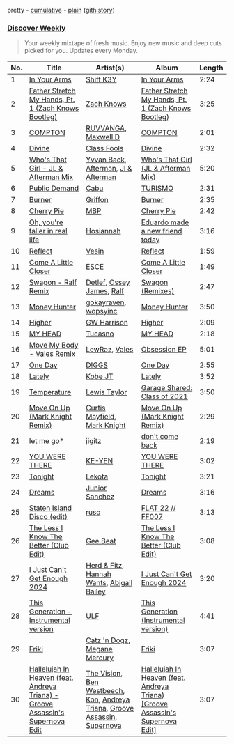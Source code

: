 pretty - [cumulative](/playlists/cumulative/Discover%20Weekly.md) - [plain](/playlists/plain/37i9dQZEVXcERLiUqU2pJX) ([githistory](https://github.githistory.xyz/vitokorn/spotify-playlist-archive/blob/master/playlists/plain/37i9dQZEVXcERLiUqU2pJX))
### [Discover Weekly](https://open.spotify.com/playlist/37i9dQZEVXcERLiUqU2pJX)

> Your weekly mixtape of fresh music. Enjoy new music and deep cuts picked for you. Updates every Monday.

| No. | Title | Artist(s) | Album | Length |
|---|---|---|---|---|
| 1 | [In Your Arms](https://open.spotify.com/track/1w5HknXbhqJ1hlDKrIBooY) | [Shift K3Y](https://open.spotify.com/artist/26OrZl5U3VNGHU9qUj8EcM) | [In Your Arms](https://open.spotify.com/album/4hCki1eUKLdAWugvm3lIPY) | 2:24 |
| 2 | [Father Stretch My Hands, Pt. 1 (Zach Knows Bootleg)](https://open.spotify.com/track/7ibTU92Lgx32yheS2aL4g5) | [Zach Knows](https://open.spotify.com/artist/3iksMI2fmFeNf5AgqxHFKT) | [Father Stretch My Hands, Pt. 1 (Zach Knows Bootleg)](https://open.spotify.com/album/5faM8qhUZbtxHgjtMhkXfg) | 3:25 |
| 3 | [COMPTON](https://open.spotify.com/track/32079Z8rWMFV9H8KlWy0PR) | [RUVVANGA](https://open.spotify.com/artist/3hvPNXNXC7cWexiAVm7JxB), [Maxwell D](https://open.spotify.com/artist/5LPAxQ1kOdRFs96mqODcX9) | [COMPTON](https://open.spotify.com/album/0y0lYLBvcEHml8jFDwUqr8) | 2:01 |
| 4 | [Divine](https://open.spotify.com/track/5nBQdF0LC84A2WJ7JSYhvn) | [Class Fools](https://open.spotify.com/artist/6SNEXjd9Jo5XonaIfYoZrt) | [Divine](https://open.spotify.com/album/3ajWjVHiXGTQG8BTqnZuYT) | 2:32 |
| 5 | [Who's That Girl - JL & Afterman Mix](https://open.spotify.com/track/0iPwcwbrS0ZMIvqvyQw1Qs) | [Yvvan Back](https://open.spotify.com/artist/68fI3XKiTlRMJBYuxKJFU3), [Afterman](https://open.spotify.com/artist/7bU8y1gp9Kz9zpoMCVENvD), [Jl & Afterman](https://open.spotify.com/artist/4KvIoQiPcOkNMzHfBGO5Oa) | [Who's That Girl (JL & Afterman Mix)](https://open.spotify.com/album/2xbVMj7lxxj9ILbKRrq4q7) | 5:20 |
| 6 | [Public Demand](https://open.spotify.com/track/5tyQqQydSBW5vRgsWwZyVp) | [Cabu](https://open.spotify.com/artist/44hPDOKyTwkFxOL08UzNQE) | [TURISMO](https://open.spotify.com/album/3te7OfGUW5E6SsQxQRZzI3) | 2:31 |
| 7 | [Burner](https://open.spotify.com/track/51rVxJTabRBoFmRZQSVJ7Y) | [Griffon](https://open.spotify.com/artist/4cv5Re2it5fdnHz9hKsA12) | [Burner](https://open.spotify.com/album/1NDLCKDooinN5O2DPxLhD2) | 2:35 |
| 8 | [Cherry Pie](https://open.spotify.com/track/79R7npaft0OIZJAsXuwe2N) | [MBP](https://open.spotify.com/artist/6HknNgSM0qwhMbumje0g5o) | [Cherry Pie](https://open.spotify.com/album/57ygMiQXVc6tMo7MfWtMgO) | 2:42 |
| 9 | [Oh, you're taller in real life](https://open.spotify.com/track/6Lhc5W4aQKpk9hElFh26D0) | [Hosiannah](https://open.spotify.com/artist/0NJjvhC9pJiUNTK8OUkVIq) | [Eduardo made a new friend today](https://open.spotify.com/album/0qL0cfgq3HE7y7HLj4lKNN) | 3:16 |
| 10 | [Reflect](https://open.spotify.com/track/5gfjf3XacyVmIRZH2AuN3f) | [Vesin](https://open.spotify.com/artist/16bt4x9EfkHTAvJsaz9wh5) | [Reflect](https://open.spotify.com/album/3WKSvo0iO9YGHO3aXFTyjT) | 1:59 |
| 11 | [Come A Little Closer](https://open.spotify.com/track/4Nj5cfiHk2TYcQLTy0Eb96) | [ESCE](https://open.spotify.com/artist/3xVvJGFXPlg9vcRkNB6BGk) | [Come A Little Closer](https://open.spotify.com/album/4mjHkBnFg5jS1KzVZzK5sr) | 1:49 |
| 12 | [Swagon - Ralf Remix](https://open.spotify.com/track/5fd4i7Akq5IqqwxsodoPtX) | [Detlef](https://open.spotify.com/artist/5lZ8HC92jRDlyeq0vSxGeI), [Ossey James](https://open.spotify.com/artist/5Krv6spDHbLWdNMtyTdRpX), [Ralf](https://open.spotify.com/artist/0mOvIjuw8jRTMFQy3N5jAA) | [Swagon (Remixes)](https://open.spotify.com/album/5XELx5IrJnaJoKpYUU8mrQ) | 2:47 |
| 13 | [Money Hunter](https://open.spotify.com/track/0miQMhug3o8HbsFmgje9DP) | [gokayraven](https://open.spotify.com/artist/2ntXD0S7uhb0lkpAAFrZO6), [wopsyinc](https://open.spotify.com/artist/1B3xYEpLPK3OWop21qEWXi) | [Money Hunter](https://open.spotify.com/album/34ObcXbG31kmkegqoX9EeC) | 3:50 |
| 14 | [Higher](https://open.spotify.com/track/6yHyIDG5OSrBksPB5pqy09) | [GW Harrison](https://open.spotify.com/artist/4SLEjYifqonlEHnZHLXnI4) | [Higher](https://open.spotify.com/album/2uovquxWALc0OsRoxl1CeV) | 2:09 |
| 15 | [MY HEAD](https://open.spotify.com/track/5LfHfKM62SR9jWeYg185Qo) | [Tucasno](https://open.spotify.com/artist/1F369UvsAoNCa5TNG5yxco) | [MY HEAD](https://open.spotify.com/album/4CcyCrMTwtqnQFXEeQPBiT) | 2:18 |
| 16 | [Move My Body - Vales Remix](https://open.spotify.com/track/4f6R1N95VzqLfQ5NGqXLl7) | [LewRaz](https://open.spotify.com/artist/0DVmpGjL5wcDKpkRFmsvhA), [Vales](https://open.spotify.com/artist/4ivi3u9exYoKCz1c01QfqE) | [Obsession EP](https://open.spotify.com/album/4js7J7mosgMt8U2kxKEw7f) | 5:01 |
| 17 | [One Day](https://open.spotify.com/track/7LUqk0GRfM8yiba77s0Fwu) | [D!GGS](https://open.spotify.com/artist/03qmkYXklZXq01T8VdwzoS) | [One Day](https://open.spotify.com/album/4pMA0vhcWiRYh4o15AoIdd) | 2:55 |
| 18 | [Lately](https://open.spotify.com/track/2Epna6OiitiX9A7WBfGlM5) | [Kobe JT](https://open.spotify.com/artist/7zSIjEgXEWnlXStU59iRwZ) | [Lately](https://open.spotify.com/album/37PCY1FeR9Zi52rUgyCWUK) | 3:52 |
| 19 | [Temperature](https://open.spotify.com/track/1tRkFBa1NknIs7I3orMmz3) | [Lewis Taylor](https://open.spotify.com/artist/6jthzPkuxcw4rYbkg6XnoR) | [Garage Shared: Class of 2021](https://open.spotify.com/album/7CYkXmfphF1obFN8uR8oi4) | 3:50 |
| 20 | [Move On Up (Mark Knight Remix)](https://open.spotify.com/track/39pkyUMcOfKfjx3xhCeiVM) | [Curtis Mayfield](https://open.spotify.com/artist/2AV6XDIs32ofIJhkkDevjm), [Mark Knight](https://open.spotify.com/artist/3h11MHQeCrcsUgRRijI1zL) | [Move On Up (Mark Knight Remix)](https://open.spotify.com/album/7hg20oE5SyyQf7JN8YA1Dq) | 2:29 |
| 21 | [let me go*](https://open.spotify.com/track/3tVmdpl4F8FXPAq7LXXFOM) | [jigitz](https://open.spotify.com/artist/7sfn5Z6ItzDkOF9cYzxWPZ) | [don't come back](https://open.spotify.com/album/11cbxbrYCNcdzRMAbbKZop) | 2:19 |
| 22 | [YOU WERE THERE](https://open.spotify.com/track/4XeFRoMkWSEWN4uJmmqbVA) | [KE-YEN](https://open.spotify.com/artist/0GXVEDSyiFrdaTBX2EQGiE) | [YOU WERE THERE](https://open.spotify.com/album/0olrDJLwdnkHSYNoJ4uhmS) | 3:02 |
| 23 | [Tonight](https://open.spotify.com/track/3FRqte2e94SBV36djCynmw) | [Lekota](https://open.spotify.com/artist/4DXQ3UFHciEdLjwwJe3gEU) | [Tonight](https://open.spotify.com/album/3aeGsWXZRYoIORBqqJYXwV) | 3:21 |
| 24 | [Dreams](https://open.spotify.com/track/6uPijsx5iPWWcNilB6ST5o) | [Junior Sanchez](https://open.spotify.com/artist/31ZNfGVEEcI9CyicPVJQni) | [Dreams](https://open.spotify.com/album/2wKBakTmRNa0jMyPX7b0Q9) | 3:16 |
| 25 | [Staten Island Disco (edit)](https://open.spotify.com/track/3H0xTGmfZGYxbs0Bx6YYK6) | [ruso](https://open.spotify.com/artist/4K0sQDP80cZ2I5SvVozpiC) | [FLAT 22 // FF007](https://open.spotify.com/album/5Abc73uCDOQjkGWyipdYbx) | 3:13 |
| 26 | [The Less I Know The Better (Club Edit)](https://open.spotify.com/track/4vEFoLiwV4LdwMSQXDCSav) | [Gee Beat](https://open.spotify.com/artist/7KdYiTlUhtXvmFgPXcCKf8) | [The Less I Know The Better (Club Edit)](https://open.spotify.com/album/4AszUdsDf070pwBi45lvnN) | 3:08 |
| 27 | [I Just Can't Get Enough 2024](https://open.spotify.com/track/5ysryf5WrO4iDe6hm6Cu8x) | [Herd & Fitz](https://open.spotify.com/artist/7L6QP4RbQLJplFQPAlOr5p), [Hannah Wants](https://open.spotify.com/artist/7sK4hnuUOXw6VStDw0q8NI), [Abigail Bailey](https://open.spotify.com/artist/0QUNf5BdFRIp6NSs2WbgxM) | [I Just Can't Get Enough 2024](https://open.spotify.com/album/2LMGCtC018PamOvkrB1IHA) | 3:20 |
| 28 | [This Generation - Instrumental version](https://open.spotify.com/track/4SwYDzipww0NuDxzMtA5gb) | [ULF](https://open.spotify.com/artist/25bz2vsH5c2xmWnIuSvmiq) | [This Generation (Instrumental version)](https://open.spotify.com/album/3WHeycTCzb8tXq26cziy06) | 4:41 |
| 29 | [Friki](https://open.spotify.com/track/19wfGoIBGL0Psw6c8Oa23N) | [Catz 'n Dogz](https://open.spotify.com/artist/5tYqFEuFELxnJZgGmmsfSh), [Megane Mercury](https://open.spotify.com/artist/1dQK5HMaxZWCAwHD4a1l85) | [Friki](https://open.spotify.com/album/1ZrhzZuCRdqshEK1CB60As) | 3:07 |
| 30 | [Hallelujah In Heaven (feat. Andreya Triana) - Groove Assassin's Supernova Edit](https://open.spotify.com/track/6WnIyyQKU4QxBkGcUvsH2R) | [The Vision](https://open.spotify.com/artist/33nwA09TKiO0nWmUrI3E1I), [Ben Westbeech](https://open.spotify.com/artist/0qP3Irw4a8UFvXv6KQf3XM), [Kon](https://open.spotify.com/artist/4JbrK7cFQmSZ7tKBUbV3zi), [Andreya Triana](https://open.spotify.com/artist/1vdUAVqVe7cM8vWcQvy9Q9), [Groove Assassin](https://open.spotify.com/artist/7lWkd9SSRnKJVd8E0mELLG), [Supernova](https://open.spotify.com/artist/1vpJBCwcAMbetCwtn2KPEG) | [Hallelujah In Heaven (feat. Andreya Triana) [Groove Assassin's Supernova Edit]](https://open.spotify.com/album/30vG7sxC9rFLCFadYRlBC7) | 3:07 |